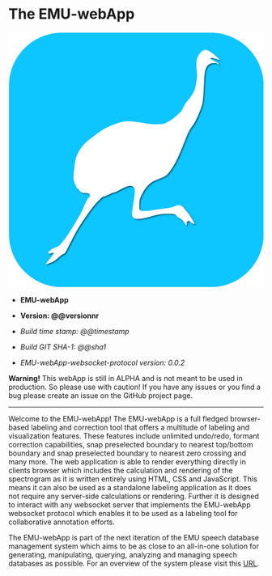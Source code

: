 # The EMU-webApp

<!---
author: Raphael Winkelmann
-->

![icon](assets/EMU-webAppIcon-roundCorners.svg)

- **EMU-webApp**
- **Version: @@versionnr**

- *Build time stamp: @@timestamp*
- *Build GIT SHA-1: @@sha1*
- *EMU-webApp-websocket-protocol version: 0.0.2*


**Warning!** This webApp is still in ALPHA and is not meant to be used in production. So please use with caution! If you 
have any issues or you find a bug please create an issue on the GitHub project page.

--------------------- 

Welcome to the EMU-webApp! The EMU-webApp is a full fledged browser-based labeling and correction tool that offers a 
multitude of labeling and visualization features. These features include unlimited undo/redo, formant correction 
capabilities, snap preselected boundary to nearest top/bottom boundary and snap preselected boundary to nearest zero 
crossing and many more. The web application is able to render everything directly in clients browser which includes the 
calculation and rendering of the spectrogram as it is written entirely using HTML, CSS and JavaScript. This means it 
can also be used as a standalone labeling application as it does not require any server-side calculations or rendering. 
Further it is designed to interact with any websocket server that implements the EMU-webApp websocket protocol which 
enables it to be used as a labeling tool for collaborative annotation efforts.

The EMU-webApp is part of the next iteration of the EMU speech database management system which aims to be as close to 
an all-in-one solution for generating, manipulating, querying, analyzing and managing speech databases as possible. For 
an overview of the system please visit this [URL](http://ips-lmu.github.io/EMU.html).

